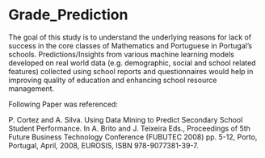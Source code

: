 # Grade_Prediction
 
The goal of this study is to understand the underlying reasons for lack of success in the core classes of Mathematics and Portuguese in Portugal’s schools. Predictions/Insights from various machine learning models developed on real world data (e.g. demographic, social and school related features) collected using school reports and questionnaires would help in improving quality of education and enhancing school resource management.  

Following Paper was referenced:

P. Cortez and A. Silva. Using Data Mining to Predict Secondary School Student Performance. In A. Brito and J. Teixeira Eds., Proceedings of 5th Future Business Technology Conference (FUBUTEC 2008) pp. 5-12, Porto, Portugal, April, 2008, EUROSIS, ISBN 978-9077381-39-7. 
